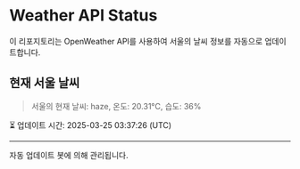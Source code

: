 
# Weather API Status

이 리포지토리는 OpenWeather API를 사용하여 서울의 날씨 정보를 자동으로 업데이트합니다.

## 현재 서울 날씨
> 서울의 현재 날씨: haze, 온도: 20.31°C, 습도: 36%

⏳ 업데이트 시간: 2025-03-25 03:37:26 (UTC)

---
자동 업데이트 봇에 의해 관리됩니다.
